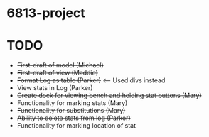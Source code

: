 # 6813-project

TODO
===
+ ~~First-draft of model (Michael)~~
+ ~~First-draft of view (Maddie)~~
+ ~~Format Log as table (Parker)~~ <-- Used divs instead
+ View stats in Log (Parker)
+ ~~Create dock for viewing bench and holding stat buttons (Mary)~~
+ Functionality for marking stats (Mary)
+ ~~Functionality for substitutions (Mary)~~
+ ~~Ability to delete stats from log (Parker)~~
+ Functionality for marking location of stat
